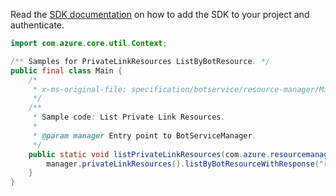 Read the [SDK documentation](https://github.com/Azure/azure-sdk-for-java/blob/azure-resourcemanager-botservice_1.0.0-beta.2/sdk/botservice/azure-resourcemanager-botservice/README.md) on how to add the SDK to your project and authenticate.

```java
import com.azure.core.util.Context;

/** Samples for PrivateLinkResources ListByBotResource. */
public final class Main {
    /*
     * x-ms-original-file: specification/botservice/resource-manager/Microsoft.BotService/preview/2021-05-01-preview/examples/ListPrivateLinkResources.json
     */
    /**
     * Sample code: List Private Link Resources.
     *
     * @param manager Entry point to BotServiceManager.
     */
    public static void listPrivateLinkResources(com.azure.resourcemanager.botservice.BotServiceManager manager) {
        manager.privateLinkResources().listByBotResourceWithResponse("res6977", "sto2527", Context.NONE);
    }
}
```
